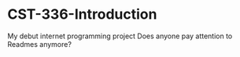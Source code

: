 # CST-336-Introduction
My debut internet programming project
Does anyone pay attention to Readmes anymore?
